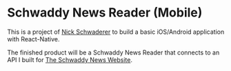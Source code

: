 # Schwaddy News Reader (Mobile)

This is a project of [Nick Schwaderer](https://github.com/schwad) to build a basic iOS/Android application with React-Native.

The finished product will be a Schwaddy News Reader that connects to an API I built for [The Schwaddy News Website](https://schwaddy-news.herokuapp.com).
